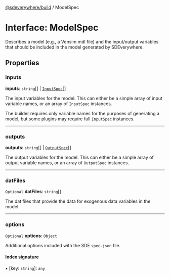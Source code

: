 [@sdeverywhere/build](../index.md) / ModelSpec

# Interface: ModelSpec

Describes a model (e.g., a Vensim mdl file) and the input/output variables
that should be included in the model generated by SDEverywhere.

## Properties

### inputs

 **inputs**: `string`[] \| [`InputSpec`](InputSpec.md)[]

The input variables for the model.  This can either be a simple array of
input variable names, or an array of `InputSpec` instances.

The builder requires only variable names for the purposes of generating
a model, but some plugins may require full `InputSpec` instances.

___

### outputs

 **outputs**: `string`[] \| [`OutputSpec`](OutputSpec.md)[]

The output variables for the model.  This can either be a simple array of
output variable names, or an array of `OutputSpec` instances.

___

### datFiles

 `Optional` **datFiles**: `string`[]

The dat files that provide the data for exogenous data variables in the
model.

___

### options

 `Optional` **options**: `Object`

Additional options included with the SDE `spec.json` file.

#### Index signature

▪ [key: `string`]: `any`
